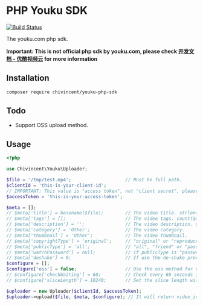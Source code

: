 # PHP Youku SDK

[![Build Status](https://travis-ci.com/ChiVincent/youku-uploader.svg?branch=master)](https://travis-ci.com/ChiVincent/youku-uploader)

The youku.com php sdk.

**Important: This is not official php sdk by youku.com, please check [开发文档 - 优酷视频云](https://cloud.youku.com/docs) for more information**

## Installation

```bash
composer require chivincent/youku-php-sdk
```

## Todo

- Support OSS upload method.

## Usage

```php
<?php

use Chivincent\Youku\Uploader;

$file = '/tmp/test.mp4';                    // Must be full path.
$clientId = 'this-is-your-client-id';
// IMPORTANT: This value is "access token", not "client secret", please generated it at http://cloud.youku.com/tools#token
$accessToken = 'this-is-your-access-token'; 

$meta = [];
// $meta['title'] = basename($file);        // The video title. strlen($title) should between 2 and 50.
// $meta['tags'] = [];                      // The video tags. count($meta['tags']) should <= 10, and each tag strlen($tag) should >= 2 and <= 12
// $meta['description'] = '';               // The video description. strlen($description) should < 2000
// $meta['category'] = 'Other';             // The video category.
// $meta['thumbnail'] = 'Other';            // The video thumbnail.
// $meta['copyrightType'] = 'original';     // "original" or "reproduced"
// $meta['publicType'] = 'all';             // "all", "friend" or "password"
// $meta['watchPassword'] = null;           // if publicType is "password, this is required.
// $meta['deshake'] = 0;                    // If use the de-shake process, it is 1.  
$configure = [];
$configure['oss'] = false;                  // Use the oss method for uploading.
// $configure['checkWaiting'] = 60;         // Check every 60 seconds if it can be committed.
// $configure['sliceLength'] = 10240;       // Set the slice length will be upload each progress, default 10MB, max 10MB.

$uploader = new Uploader($clientId, $accessToken);
$uploader->upload($file, $meta, $configure); // It will return video_id for youku.
```
